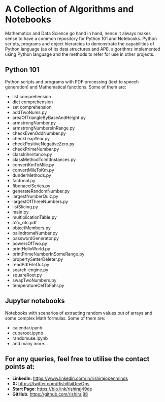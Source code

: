 # A Collection of Algorithms and Notebooks 
Mathematics and Data Science go hand in hand, hence it always makes sense to have a common repository for Python 101 and Notebooks. Python scripts, programs and object hierarcies to demonstrate the capabilities of Python language (as of its data structures and API), algorithms implemented using Python language and the methods to refer for use in other projects.

## Python 101
Python scripts and programs with PDF processing (text to speech generation) and Mathematical functions. Some of them are:
- list comprehension
- dict comprehension
- set comprehension
- addTwoNums.py
- areaOfTriangleByBaseAndHeight.py
- armstrongNumber.py
- armstrongNumbersInRange.py
- checkEvenOddNumber.py
- checkLeapYear.py
- checkPositiveNegativeZero.py
- checkPrimeNumber.py
- classInheritance.py
- classMethodToInItInstances.py
- convertKmToMile.py
- convertMileToKm.py
- dunderMethods.py
- factorial.py
- fibonacciSeries.py
- generateRandomNumber.py
- largestNumberQuiz.py
- largestOfThreeNumbers.py
- listSlicing.py
- main.py
- multiplicationTable.py
- o2c_otc.pdf
- objectMembers.py
- palindromeNumber.py
- passwordGenerator.py
- powersOfTwo.py
- printHelloWorld.py
- printPrimeNumberInSomeRange.py
- propertySetterDeleter.py
- readPdfFileOut.py
- search-engine.py
- squareRoot.py
- swapTwoNumbers.py
- temperatureCelToFahr.py

## Jupyter notebooks
Notebooks with scenarios of extracting random values out of arrays and some complex Math formulas. Some of them are:
- calendar.ipynb
- cuberoot.ipynb
- randomuse.ipynb
- and many more...

## For any queries, feel free to utilise the contact points at:
- **LinkedIn:** <https://www.linkedin.com/in/rishirajopenminds>
- **X:** <https://twitter.com/RishiRajDevOps>
- **Start Page:** <https://bio.link/rishiraj49de>
- **GitHub:** <https://github.com/rishiraj88>
